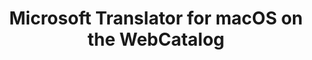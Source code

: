 ---
name: Microsoft Translator
category: Utilities
title: Microsoft Translator for macOS on the WebCatalog
key: microsoft-translator
fullUrl: 'https://www.bing.com/translator'
hostname: bing.com

---